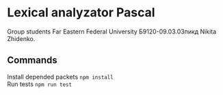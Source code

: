 # Lexical analyzator Pascal

Group students Far Eastern Federal University Б9120-09.03.03пикд Nikita Zhidenko.

## Commands
Install depended packets `npm install`</br>
Run tests `npm run test`
